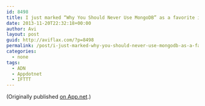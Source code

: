 ```yaml
---
id: 8498
title: I just marked “Why You Should Never Use MongoDB” as a favorite in Readability. http://www.readability.com/articles/gcz114cy
date: 2013-11-20T22:32:18+00:00
author: Avi
layout: post
guid: http://aviflax.com/?p=8498
permalink: /post/i-just-marked-why-you-should-never-use-mongodb-as-a-favorite-in-readability-httpwww-readability-comarticlesgcz114cy/
categories:
  - none
tags:
  - ADN
  - Appdotnet
  - IFTTT
---
```

(Originally published [on App.net](http://alpha.app.net/aviflax/post/15487001).)